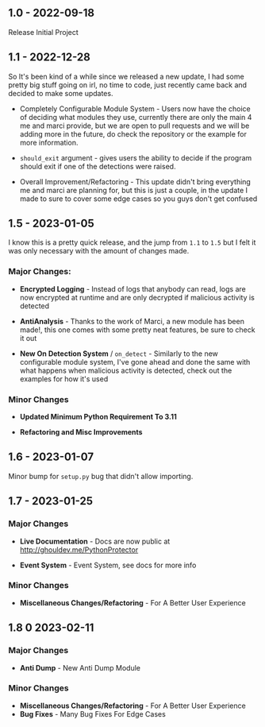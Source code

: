 ## 1.0 - 2022-09-18

Release Initial Project

## 1.1 - 2022-12-28

So It's been kind of a while since we released a new update, I had some pretty big stuff going on irl, no time to code, just recently came back and decided to make some updates.

- Completely Configurable Module System - Users now have the choice of deciding what modules they use, currently there are only the main 4 me and marci provide, but we are open to pull requests and we will be adding more in the future, do check the repository or the example for more information.

- `should_exit` argument - gives users the ability to decide if the program should exit if one of the detections were raised.

- Overall Improvement/Refactoring - This update didn't bring everything me and marci are planning for, but this is just a couple, in the update I made to sure to cover some edge cases so you guys don't get confused

## 1.5 - 2023-01-05

I know this is a pretty quick release, and the jump from `1.1` to `1.5` but I felt it was only necessary with the amount of changes made.

### Major Changes:

- **Encrypted Logging** - Instead of logs that anybody can read, logs are now encrypted at runtime and are only decrypted if malicious activity is detected

- **AntiAnalysis** - Thanks to the work of Marci, a new module has been made!, this one comes with some pretty neat features, be sure to check it out

- **New On Detection System** / `on_detect` - Similarly to the new configurable module system, I've gone ahead and done the same with what happens when malicious activity is detected, check out the examples for how it's used

### Minor Changes

- **Updated Minimum Python Requirement To 3.11**

- **Refactoring and Misc Improvements**

## 1.6 - 2023-01-07

Minor bump for `setup.py` bug that didn't allow importing.

## 1.7 - 2023-01-25

### Major Changes

- **Live Documentation** - Docs are now public at http://ghouldev.me/PythonProtector

- **Event System** - Event System, see docs for more info

### Minor Changes

- **Miscellaneous Changes/Refactoring** - For A Better User Experience
  
## 1.8 0 2023-02-11

### Major Changes

- **Anti Dump** - New Anti Dump Module

### Minor Changes

- **Miscellaneous Changes/Refactoring** - For A Better User Experience
- **Bug Fixes** - Many Bug Fixes For Edge Cases